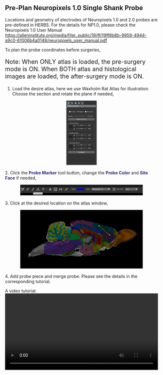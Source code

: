 ## Pre-Plan Neuropixels 1.0 Single Shank Probe

Locations and geometry of electrodes of Neuropixels 1.0 and 2.0 probes are pre-defined in HERBS. 
For the details for NP1.0, please check the Neuropixels 1.0 User Manual 
https://alleninstitute.org/media/filer_public/19/ff/19ff8b8b-9959-4944-a9c0-61006b4a0148/neuropixels_user_manual.pdf

To plan the probe coordinates before surgeries,

<p style="font-size:140%;">Note: When ONLY atlas is loaded, the pre-surgery mode is ON. 
When BOTH atlas and histological images are loaded, the after-surgery mode is ON.</p>

1. Load the desire atlas, here we use Waxholm Rat Atlas for illustration. Choose the section and rotate the plane if needed,
<p align="center">
<img src="../../image/probe_related/pre_np1_1.jpg" width="20%">
</p>
2. Click the <b><span style="color:#272779">Probe Marker</span></b> tool button, 
change the <b><span style="color:#272779">Probe Color</span></b> and <b><span style="color:#272779">Site Face</span></b> if needed, 
<p align="center">
<img src="../../image/probe_related/probe_marker.jpg" width="80%">
</p>
3. Click at the desired location on the atlas window,
<p align="center">
<img src="../../image/probe_related/pre_np1_2.jpg" width="80%">
</p>
4. Add probe piece and merge probe. Please see the details in the corresponding tutorial.

A video tutorial:
<video width="100%" controls>
  <source src="../../image/probe_related/pre_np1.mov" type="video/mp4">
</video>